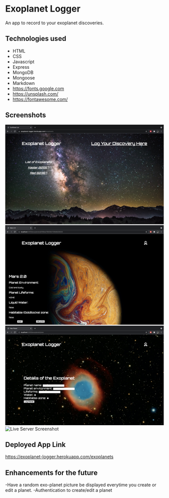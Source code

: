 # Exoplanet Logger
An app to record to your exoplanet discoveries.

## Technologies used
- HTML
- CSS
- Javascript
- Express
- MongoDB
- Mongoose
- Markdown
- <https://fonts.google.com>
- <https://unsplash.com/>
- <https://fontawesome.com/>

## Screenshots
![Live Server Screenshot](./img/Homepage.jpeg)
![Live Server Screenshot](./img/Show-route.png)
![Live Server Screenshot](./img/Create-route.png)
![Live Server Screenshot](./img/Edit-route.png)

## Deployed App Link
https://exoplanet-logger.herokuapp.com/exoplanets
## Enhancements for the future
-Have a random exo-planet picture be displayed everytime you create or edit a planet.
-Authentication to create/edit a planet